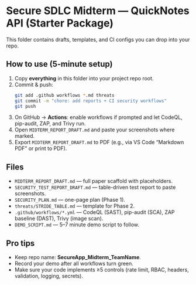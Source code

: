 
# Secure SDLC Midterm — QuickNotes API (Starter Package)

This folder contains drafts, templates, and CI configs you can drop into your repo.

## How to use (5‑minute setup)
1) Copy **everything** in this folder into your project repo root.
2) Commit & push:
   ```bash
   git add .github workflows *.md threats
   git commit -m "chore: add reports + CI security workflows"
   git push
   ```
3) On GitHub → **Actions**: enable workflows if prompted and let CodeQL, pip-audit, ZAP, and Trivy run.
4) Open `MIDTERM_REPORT_DRAFT.md` and paste your screenshots where marked.
5) Export `MIDTERM_REPORT_DRAFT.md` to PDF (e.g., via VS Code “Markdown PDF” or print to PDF).

## Files
- `MIDTERM_REPORT_DRAFT.md` — full paper scaffold with placeholders.
- `SECURITY_TEST_REPORT_DRAFT.md` — table-driven test report to paste screenshots.
- `SECURITY_PLAN.md` — one-page plan (Phase 1).
- `threats/STRIDE_TABLE.md` — template for Phase 2.
- `.github/workflows/*.yml` — CodeQL (SAST), pip-audit (SCA), ZAP baseline (DAST), Trivy (image scan).
- `DEMO_SCRIPT.md` — 5–7 minute demo script to follow.

## Pro tips
- Keep repo name: **SecureApp_Midterm_TeamName**.
- Record your demo after all workflows turn green.
- Make sure your code implements ≥5 controls (rate limit, RBAC, headers, validation, logging, secrets).

